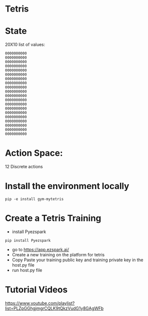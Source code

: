 # Tetris

# State

20X10 list of values:

```
0000000000
0000000000
0000000000
0000000000
0000000000
0000000000
0000000000
0000000000
0000000000
0000000000
0000000000
0000000000
0000000000
0000000000
0000000000
0000000000
0000000000
0000000000
0000000000
0000000000
```

# Action Space:

12 Discrete actions

# Install the environment locally

```
pip -e install gym-mytetris
```

# Create a Tetris Training

- install Pyezspark

```
pip install Pyezspark
```
- go to https://app.ezspark.ai/
- Create a new training on the platform for tetris
- Copy Paste your training public key and training private key in the host.py file
- run host.py file

# Tutorial Videos

https://www.youtube.com/playlist?list=PLZpGGhgjmgrCQLK9tQkzVudG1y8GAgWFb


